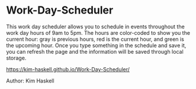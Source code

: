 # Work-Day-Scheduler

This work day scheduler allows you to schedule in events throughout the work day hours of 9am to 5pm. The hours are color-coded to show you the current hour: gray is previous hours, red is the current hour, and green is the upcoming hour. Once you type something in the schedule and save it, you can refresh the page and the information will be saved through local storage. 


https://kim-haskell.github.io/Work-Day-Scheduler/

Author: Kim Haskell